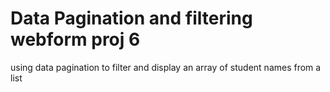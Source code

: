 # Data Pagination and filtering webform proj 6
 using data pagination to filter and display an array of student names from a list
